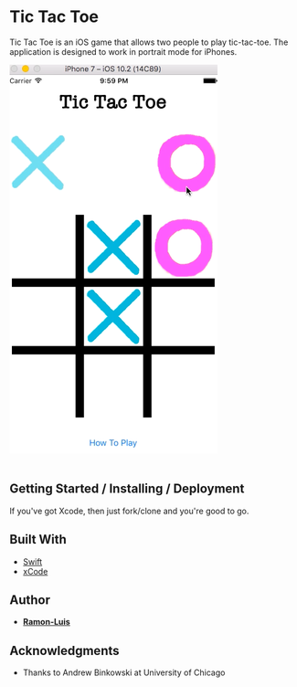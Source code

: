 # Tic Tac Toe

Tic Tac Toe is an iOS game that allows two people to play tic-tac-toe. The application is designed to work in portrait mode for iPhones.

<kbd>
	<img src="https://github.com/ramon-luis/tic-tac-toe/raw/master/demo/tic-tac-toe-screenshot-1.png">
</kbd>
<br />
<br />

## Getting Started / Installing / Deployment

If you've got Xcode, then just fork/clone and you're good to go.

## Built With

* [Swift](https://developer.apple.com/swift/)
* [xCode](https://developer.apple.com/xcode/)

## Author

* [**Ramon-Luis**](https://github.com/ramon-luis)

## Acknowledgments

* Thanks to Andrew Binkowski at University of Chicago